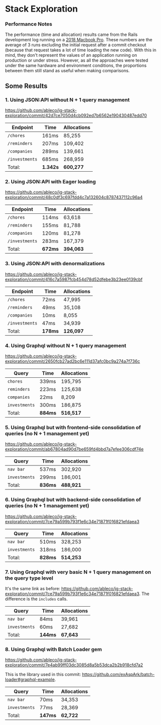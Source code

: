 # Stack Exploration

### Performance Notes

The performance (time and allocation) results came from the Rails development log running on a [2018 Macbook Pro](https://support.apple.com/kb/SP776?locale=en_US). These numbers are the average of 3 runs excluding the initial request after a commit checkout (because that request takes a lot of time loading the new code).  With this in mind, they don't represent the values of an application running on production or under stress. However, as all the approaches were tested under the same hardware and environment conditions, the proportions between them still stand as useful when making comparisons.

## Some Results

### 1. Using JSON:API without N + 1 query management

https://github.com/ableco/jg-stack-exploration/commit/42d7ce7050d4cb092ed7b6562e190430487edd70

| Endpoint       | Time       | Allocations |
| -------------- | ---------- | ----------- |
| `/chores`      | 161ms      | 85,255      |
| `/reminders`   | 207ms      | 109,402     |
| `/companies`   | 289ms      | 139,661     |
| `/investments` | 685ms      | 268,959     |
| Total:         | **1.342s** | **600,277** |

### 2. Using JSON:API with Eager loading

https://github.com/ableco/jg-stack-exploration/commit/48c0df3c697fdd4c7a132604c8787437112c96a4

| Endpoint       | Time      | Allocations |
| -------------- | --------- | ----------- |
| `/chores`      | 114ms     | 63,618      |
| `/reminders`   | 155ms     | 81,788      |
| `/companies`   | 120ms     | 81,278      |
| `/investments` | 283ms     | 167,379     |
| Total:         | **672ms** | **394,063** |

### 3. Using JSON:API with denormalizations

https://github.com/ableco/jg-stack-exploration/commit/416c7a5987fcb454d78d52dfebe3b23ee0139cbf

| Endpoint       | Time      | Allocations |
| -------------- | --------- | ----------- |
| `/chores`      | 72ms      | 47,995      |
| `/reminders`   | 49ms      | 35,108      |
| `/companies`   | 10ms      | 8,055       |
| `/investments` | 47ms      | 34,939      |
| Total:         | **178ms** | **126,097** |

### 4. Using Graphql without N + 1 query management

https://github.com/ableco/jg-stack-exploration/commit/2650fcb27ad2bc6e111d37afc0bc9a274a7f736c

| Query         | Time      | Allocations |
| ------------- | --------- | ----------- |
| `chores`      | 339ms     | 195,795     |
| `reminders`   | 223ms     | 125,638     |
| `companies`   | 22ms      | 8,209       |
| `investments` | 300ms     | 186,875     |
| Total:        | **884ms** | **516,517** |

### 5. Using Graphql but with frontend-side consolidation of queries (no N + 1 management yet)

https://github.com/ableco/jg-stack-exploration/commit/ab67804ad90d7be659fd4bbd7a7efee306cdf74e

| Query         | Time      | Allocations |
| ------------- | --------- | ----------- |
| `nav bar`     | 537ms     | 302,920     |
| `investments` | 299ms     | 186,001     |
| Total:        | **836ms** | **488,921** |

### 6. Using Graphql but with backend-side consolidation of queries (no N + 1 management yet)

https://github.com/ableco/jg-stack-exploration/commit/7ce79a599b793f1e6c34e71871f016821efdaea3

| Query         | Time      | Allocations |
| ------------- | --------- | ----------- |
| `nav bar`     | 510ms     | 328,253     |
| `investments` | 318ms     | 186,000     |
| Total:        | **828ms** | **514,253** |

### 7. Using Graphql with very basic N + 1 query management on the query type level

It's the same link as before: https://github.com/ableco/jg-stack-exploration/commit/7ce79a599b793f1e6c34e71871f016821efdaea3. The difference is the `includes` calls.

| Query         | Time      | Allocations |
| ------------- | --------- | ----------- |
| `nav bar`     | 84ms      | 39,961      |
| `investments` | 60ms      | 27,682      |
| Total:        | **144ms** | **67,643**  |

### 8. Using Graphql with Batch Loader gem

https://github.com/ableco/jg-stack-exploration/commit/7e4ab99ff03dc3085d8a5b53dca2b2b918cfd7a2

This is the library used in this commit: https://github.com/exAspArk/batch-loader#graphql-example.

| Query         | Time      | Allocations |
| ------------- | --------- | ----------- |
| `nav bar`     | 70ms      | 34,353      |
| `investments` | 77ms      | 28,369      |
| Total:        | **147ms** | **62,722**  |
